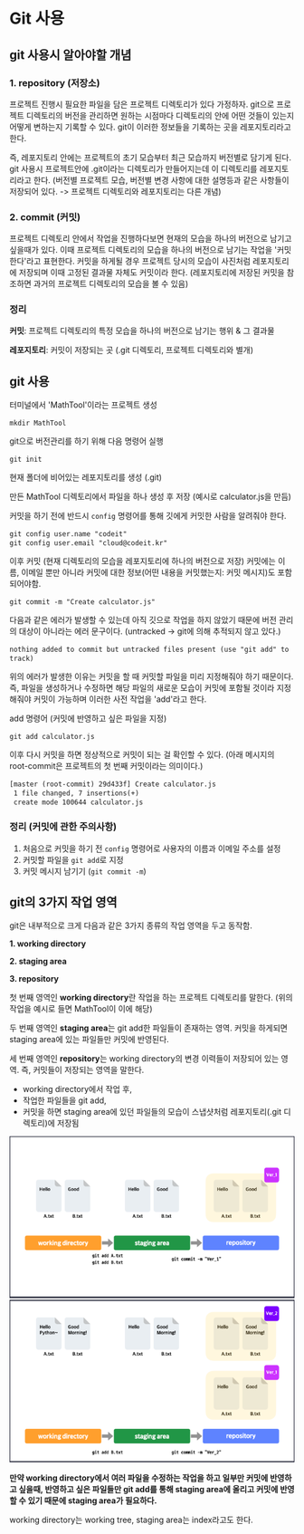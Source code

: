 # Git 사용

## git 사용시 알아야할 개념

### 1. repository (저장소)

프로젝트 진행시 필요한 파일을 담은 프로젝트 디렉토리가 있다 가정하자. git으로 프로젝트 디렉토리의 버전을 관리하면 원하는 시점마다 디렉토리의 안에 어떤 것들이 있는지 어떻게 변하는지 기록할 수 있다. git이 이러한 정보들을 기록하는 곳을 레포지토리라고 한다.

즉, 레포지토리 안에는 프로젝트의 초기 모습부터 최근 모습까지 버전별로 담기게 된다. git 사용시 프로젝트안에 .git이라는 디렉토리가 만들어지는데 이 디렉토리를 레포지토리라고 한다. (버전별 프로젝트 모습, 버전별 변경 사항에 대한 설명등과 같은 사항들이 저장되어 있다. -> 프로젝트 디렉토리와 레포지토리는 다른 개념)

### 2. commit (커밋)

프로젝트 디렉토리 안에서 작업을 진행하다보면 현재의 모습을 하나의 버전으로 남기고 싶을때가 있다. 이때 프로젝트 디렉토리의 모습을 하나의 버전으로 남기는 작업을 '커밋한다'라고 표현한다. 커밋을 하게될 경우 프로젝트 당시의 모습이 사진처럼 레포지토리에 저장되며 이때 고정된 결과물 자체도 커밋이라 한다. (레포지토리에 저장된 커밋을 참조하면 과거의 프로젝트 디렉토리의 모습을 볼 수 있음)

### 정리

**커밋**: 프로젝트 디렉토리의 특정 모습을 하나의 버전으로 남기는 행위 & 그 결과물

**레포지토리**: 커밋이 저장되는 곳 (.git 디렉토리, 프로젝트 디렉토리와 별개)

## git 사용

터미널에서 'MathTool'이라는 프로젝트 생성

```
mkdir MathTool
```

git으로 버전관리를 하기 위해 다음 명령어 실행

```
git init
```

현재 폴더에 비어있는 레포지토리를 생성 (.git)

만든 MathTool 디렉토리에서 파일을 하나 생성 후 저장 (예시로 calculator.js을 만듬)

커밋을 하기 전에 반드시 `config` 명령어를 통해 깃에게 커밋한 사람을 알려줘야 한다.

```
git config user.name "codeit"
git config user.email "cloud@codeit.kr"
```

이후 커밋 (현재 디렉토리의 모습을 레포지토리에 하나의 버전으로 저장)
커밋에는 이름, 이메일 뿐만 아니라 커밋에 대한 정보(어떤 내용을 커밋했는지: 커밋 메시지)도 포함되어야함.

```
git commit -m "Create calculator.js"
```

다음과 같은 에러가 발생할 수 있는데 아직 깃으로 작업을 하지 않았기 때문에 버전 관리의 대상이 아니라는 에러 문구이다. (untracked -> git에 의해 추적되지 않고 있다.)

```
nothing added to commit but untracked files present (use "git add" to track)
```

위의 에러가 발생한 이유는 커밋을 할 때 커밋할 파일을 미리 지정해줘야 하기 때문이다. 즉, 파일을 생성하거나 수정하면 해당 파일의 새로운 모습이 커밋에 포함될 것이라 지정해줘야 커밋이 가능하며 이러한 사전 작업을 'add'라고 한다.

add 명령어 (커밋에 반영하고 싶은 파일을 지정)

```
git add calculator.js
```

이후 다시 커밋을 하면 정상적으로 커밋이 되는 걸 확인할 수 있다.
(아래 메시지의 root-commit은 프로젝트의 첫 번째 커밋이라는 의미이다.)

```
[master (root-commit) 29d433f] Create calculator.js
 1 file changed, 7 insertions(+)
 create mode 100644 calculator.js
```

### 정리 (커밋에 관한 주의사항)

1. 처음으로 커밋을 하기 전 `config` 명령어로 사용자의 이름과 이메일 주소를 설정
2. 커밋할 파일을 `git add`로 지정
3. 커밋 메시지 남기기 (`git commit -m`)

## git의 3가지 작업 영역

git은 내부적으로 크게 다음과 같은 3가지 종류의 작업 영역을 두고 동작함.

**1. working directory**

**2. staging area**

**3. repository**

첫 번째 영역인 **working directory**란 작업을 하는 프로젝트 디렉토리를 말한다. (위의 작업을 예시로 들면 MathTool이 이에 해당)

두 번째 영역인 **staging area**는 git add한 파일들이 존재하는 영역. 커밋을 하게되면 staging area에 있는 파일들만 커밋에 반영된다.

세 번째 영역인 **repository**는 working directory의 변경 이력들이 저장되어 있는 영역. 즉, 커밋들이 저장되는 영역을 말한다.

- working directory에서 작업 후,
- 작업한 파일들을 git add,
- 커밋을 하면 staging area에 있던 파일들의 모습이 스냅샷처럼 레포지토리(.git 디렉토리)에 저장됨

<img src = "./image.png">

<img src = "./image2.png">

**만약 working directory에서 여러 파일을 수정하는 작업을 하고 일부만 커밋에 반영하고 싶을때, 반영하고 싶은 파일들만 git add를 통해 staging area에 올리고 커밋에 반영할 수 있기 때문에 staging area가 필요하다.**

working directory는 working tree, staging area는 index라고도 한다.
